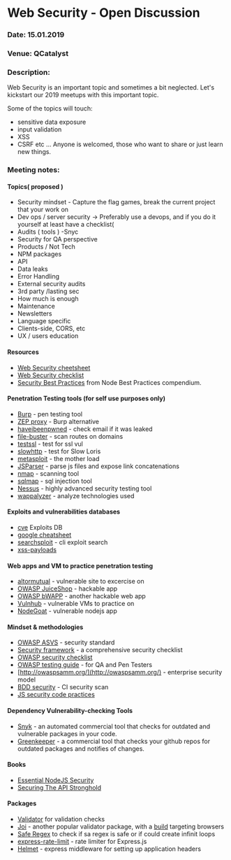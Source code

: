 # Web Security - Open Discussion

### Date: 15.01.2019
### Venue: QCatalyst
### Description:

Web Security is an important topic and sometimes a bit neglected. Let's kickstart our 2019 meetups with this important topic.

Some of the topics will touch:
* sensitive data exposure
* input validation
* XSS
* CSRF
etc ...
Anyone is welcomed, those who want to share or just learn new things.

### Meeting notes:

#### Topics( proposed )
* Security mindset - Capture the flag games, break the current project that your work on 
* Dev ops / server security -> Preferably use a devops, and if you do it yourself at least have a checklist( 
* Audits ( tools ) -Snyc 
* Security for QA perspective
* Products / Not Tech
* NPM packages
* API
* Data leaks
* Error Handling
* External security audits
* 3rd party /lasting sec
* How much is enough
* Maintenance
* Newsletters
* Language specific
* Clients-side, CORS, etc
* UX / users education


#### Resources
* [Web Security cheetsheet](https://github.com/FortechRomania/js-team-showcase/blob/master/how-we-work/security/security-cheatsheet.png)
* [Web Security checklist](https://github.com/FortechRomania/js-team-showcase/blob/master/how-we-work/security/dev-security-checklist.md)
* [Security Best Practices](https://github.com/i0natan/nodebestpractices#6-security-best-practices) from Node Best Practices compendium.

#### Penetration Testing tools (for self use purposes **only**)
- [Burp](https://portswigger.net) - pen testing tool
- [ZEP proxy](https://github.com/zaproxy/zaproxy) - Burp alternative
- [haveibeenpwned](https://haveibeenpwned.com/) - check email if it was leaked
- [file-buster](https://github.com/henshin/filebuster) - scan routes on domains
- [testssl](https://testssl.sh/) - test for ssl vul
- [slowhttp](https://github.com/shekyan/slowhttptest) - test for Slow Loris
- [metasploit](https://www.metasploit.com/) - the mother load
- [JSParser](https://github.com/nahamsec/JSParser) - parse js files and expose link concatenations
- [nmap](https://nmap.org/) - scanning tool
- [sqlmap](http://sqlmap.org/) - sql injection tool
- [Nessus](https://www.tenable.com/products/nessus/nessus-professional) - highly advanced security testing tool
- [wappalyzer](https://www.wappalyzer.com/) - analyze technologies used

#### Exploits and vulnerabilities databases
- [cve](https://www.cvedetails.com) Exploits DB
- [google cheatsheet](https://www.exploit-db.com/google-hacking-database)
- [searchsploit](https://www.exploit-db.com/searchsploit) - cli exploit search
- [xss-payloads](http://www.xss-payloads.com/index.html)

#### Web apps and VM to practice penetration testing
- [altormutual](http://altoromutual.com/) - vulnerable site to excercise on
- [OWASP JuiceShop](https://github.com/bkimminich/juice-shop) - hackable app
- [OWASP bWAPP](http://www.itsecgames.com/) - another hackable web app
- [Vulnhub](https://www.vulnhub.com/) - vulnerable VMs to practice on
- [NodeGoat](https://github.com/OWASP/NodeGoat) - vulnerable nodejs app

#### Mindset & methodologies 
- [OWASP ASVS](https://www.owasp.org/index.php/Category:OWASP_Application_Security_Verification_Standard_Project) - security standard
- [Security framework](https://www.securityknowledgeframework.org/) - a comprehensive security checklist
- [OWASP security checklist](https://www.owasp.org/index.php/File:OWASP_SCP_Quick_Reference_Guide_v2.pdf) 
- [OWASP testing guide](https://www.owasp.org/index.php/OWASP_Testing_Guide_v4_Table_of_Contents) - for QA and Pen Testers
- [http://owaspsamm.org/](http://owaspsamm.org/) - enterprise security model
- [BDD security](https://continuumsecurity.net/bdd-security/) - CI security scan
- [JS security code practices](https://checkmarx.gitbooks.io/js-scp/input-validation/data-types/files.html)


#### Dependency Vulnerability-checking Tools
- [Snyk](https://snyk.io/) - an automated commercial tool that checks for outdated and vulnerable packages in your code.
- [Greenkeeper](https://greenkeeper.io/) - a commercial tool that checks your github repos for outdated packages and notifies of changes.

#### Books
- [Essential NodeJS Security](https://leanpub.com/nodejssecurity)
- [Securing The API Stronghold](https://leanpub.com/securing-the-api-stronghold)

#### Packages 
* [Validator](https://www.npmjs.com/package/validator) for validation checks
* [Joi](https://www.npmjs.com/package/joi) - another popular validator package, with a [build](https://github.com/jeffbski/joi-browser) targeting browsers
* [Safe Regex](https://www.npmjs.com/package/safe-regex) to check if sa regex is safe or if could create infinit loops
* [express-rate-limit](https://www.npmjs.com/package/express-rate-limit) - rate limiter for Express.js
* [Helmet](https://www.npmjs.com/package/helmet) - express middleware for setting up application headers

